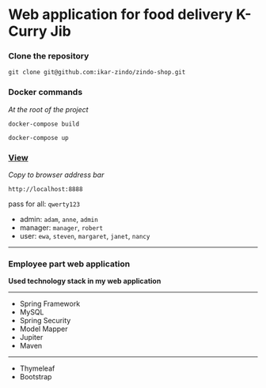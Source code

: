 # Web application for food delivery K-Curry Jib

### Clone the repository

`git clone git@github.com:ikar-zindo/zindo-shop.git`

### Docker commands

*At the root of the project*

`docker-compose build`

`docker-compose up`

### [View](http://localhost:8888)

*Copy to browser address bar*

`http://localhost:8888`

pass for all: `qwerty123`

- admin: `adam`, `anne`, `admin`
- manager: `manager`, `robert`
- user: `ewa`, `steven`, `margaret`, `janet`, `nancy` 

---

### Employee part web application

**Used technology stack in my web application**

---

- Spring Framework
- MySQL
- Spring Security
- Model Mapper
- Jupiter
- Maven

---

- Thymeleaf
- Bootstrap
